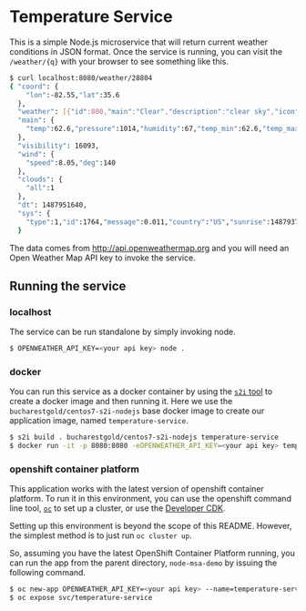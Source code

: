 # Temperature Service

This is a simple Node.js microservice that will return current weather conditions in JSON format. Once the service is running, you can visit the `/weather/{q}` with your browser to see something like this.

```sh
$ curl localhost:8080/weather/28804
{ "coord": {
    "lon":-82.55,"lat":35.6
  },
  "weather": [{"id":800,"main":"Clear","description":"clear sky","icon":"01d"}],"base": "stations",
  "main": {
    "temp":62.6,"pressure":1014,"humidity":67,"temp_min":62.6,"temp_max":62.6
  },
  "visibility": 16093,
  "wind": {
    "speed":8.05,"deg":140
  },
  "clouds": {
    "all":1
  },
  "dt": 1487951640,
  "sys": {
    "type":1,"id":1764,"message":0.011,"country":"US","sunrise":1487937912,"sunset":1487978505},"id":4453066,"name":"Asheville","cod":200
  }
```

The data comes from http://api.openweathermap.org and you will need an Open Weather Map API key to invoke the service.

## Running the service

### localhost

The service can be run standalone by simply invoking node.

```sh
$ OPENWEATHER_API_KEY=<your api key> node .
```

### docker

You can run this service as a docker container by using the [`s2i` tool](https://github.com/openshift/source-to-image) to create a docker image and then running it. Here we use the `bucharestgold/centos7-s2i-nodejs` base docker image to create our application image, named `temperature-service`.

```sh
$ s2i build . bucharestgold/centos7-s2i-nodejs temperature-service
$ docker run -it -p 8080:8080 -eOPENWEATHER_API_KEY=<your api key> temperature-service
```

### openshift container platform

This application works with the latest version of openshift container platform. To run it in this environment, you can use the openshift command line tool, [`oc`](https://github.com/openshift/origin/releases/) to set up a cluster, or use the [Developer CDK](https://developers.redhat.com/products/cdk/overview/).

Setting up this environment is beyond the scope of this README. However, the simplest method is to just run `oc cluster up`.

So, assuming you have the latest OpenShift Container Platform running, you can run the app from the parent directory, `node-msa-demo` by issuing the following command.

```sh
$ oc new-app OPENWEATHER_API_KEY=<your api key> --name=temperature-service --context-dir=temperature-service bucharestgold/centos7-s2i-nodejs:7.6.0~.
$ oc expose svc/temperature-service
```